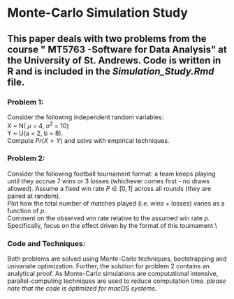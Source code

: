 # Monte-Carlo Simulation Study

## This paper deals with two problems from the course " MT5763 -Software for Data Analysis" at the University of St. Andrews. Code is written in R and is included in the *Simulation_Study.Rmd* file.

### Problem 1:

Consider the following independent random variables:\
X \~ N( $\mu$ = 4, $\sigma^2$ = 10)\
Y \~ U(a = 2, b = 8).\
Compute $Pr(X > Y)$ and solve with empirical techniques.

### Problem 2:

Consider the following football tournament format: a team keeps playing until they accrue 7 wins or 3 losses (whichever comes first - no draws allowed). Assume a fixed win rate $P \in [0, 1]$ across all rounds (they are paired at random).\
Plot how the total number of matches played (i.e. wins + losses) varies as a function of $p$.\
Comment on the observed win rate relative to the assumed win rate $p$. Specifically, focus on the effect driven by the format of this tournament.\

### Code and Techniques:

Both problems are solved using Monte-Carlo techniques, bootstrapping and univariate optimization. Further, the solution for problem 2 contains an analytical proof. As Monte-Carlo simulations are computational intensive, parallel-computing techniques are used to reduce computation time. *please note that the code is optimized for macOS systems.*
